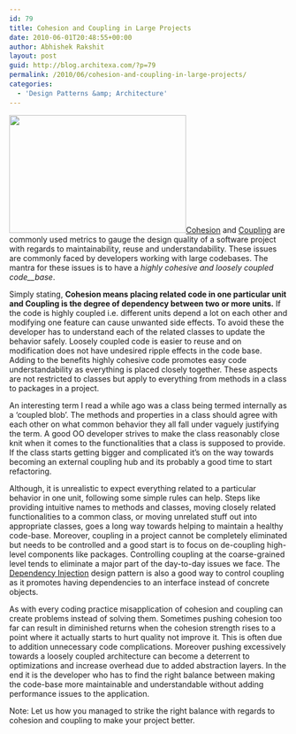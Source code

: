 ```yaml
---
id: 79
title: Cohesion and Coupling in Large Projects
date: 2010-06-01T20:48:55+00:00
author: Abhishek Rakshit
layout: post
guid: http://blog.architexa.com/?p=79
permalink: /2010/06/cohesion-and-coupling-in-large-projects/
categories:
  - 'Design Patterns &amp; Architecture'
---
```

<!--S-ButtonZ 1.1.5 Start-->

<div style="float: left; width: 42px; padding-right: 10px; margin: 0 -52px 0 0; position: relative; left: -62px; top: 8px">
</div>

<!--S-ButtonZ 1.1.5 End-->

<img class="alignright size-full wp-image-80" title="Cohesion and Coupling" src="assets/uploads/2010/06/huddle.jpg" alt="" width="320" height="213" srcset="assets/uploads/2010/06/huddle.jpg 500w, assets/uploads/2010/06/huddle-300x199.jpg 300w" sizes="(max-width: 320px) 100vw, 320px" /><a href="http://en.wikipedia.org/wiki/Cohesion_(computer_science)" target="_blank">Cohesion</a> and [Coupling](http://en.wikipedia.org/wiki/Coupling_(computer_science)) are commonly used metrics to gauge the design quality of a software project with regards to maintainability, reuse and understandability. These issues are commonly faced by developers working with large codebases. The mantra for these issues is to have a _highly cohesive and loosely coupled code__base_.

Simply stating, **Cohesion means placing related code in one particular unit and Coupling is the degree of dependency between two or more units.** If the code is highly coupled i.e. different units depend a lot on each other and modifying one feature can cause unwanted side effects. To avoid these the developer has to understand each of the related classes to update the behavior safely. Loosely coupled code is easier to reuse and on modification does not have undesired ripple effects in the code base. Adding to the benefits highly cohesive code promotes easy code understandability as everything is placed closely together. These aspects are not restricted to classes but apply to everything from methods in a class to packages in a project.

<!--more-->An interesting term I read a while ago was a class being termed internally as a ‘coupled blob’. The methods and properties in a class should agree with each other on what common behavior they all fall under vaguely justifying the term. A good OO developer strives to make the class reasonably close knit when it comes to the functionalities that a class is supposed to provide. If the class starts getting bigger and complicated it’s on the way towards becoming an external coupling hub and its probably a good time to start refactoring.

Although, it is unrealistic to expect everything related to a particular behavior in one unit, following some simple rules can help. Steps like providing intuitive names to methods and classes, moving closely related functionalities to a common class, or moving unrelated stuff out into appropriate classes, goes a long way towards helping to maintain a healthy code-base. Moreover, coupling in a project cannot be completely eliminated but needs to be controlled and a good start is to focus on de-coupling high-level components like packages. Controlling coupling at the coarse-grained level tends to eliminate a major part of the day-to-day issues we face. The <a href="http://blog.architexa.com/2010/04/simplifying-dependency-injection/" target="_blank">Dependency Injection</a> design pattern is also a good way to control coupling as it promotes having dependencies to an interface instead of concrete objects.

As with every coding practice misapplication of cohesion and coupling can create problems instead of solving them. Sometimes pushing cohesion too far can result in diminished returns when the cohesion strength rises to a point where it actually starts to hurt quality not improve it. This is often due to addition unnecessary code complications. Moreover pushing excessively towards a loosely coupled architecture can become a deterrent to optimizations and increase overhead due to added abstraction layers. In the end it is the developer who has to find the right balance between making the code-base more maintainable and understandable without adding performance issues to the application.

Note: Let us how you managed to strike the right balance with regards to cohesion and coupling to make your project better.

<div style="clear:both;">
  &nbsp;
</div>